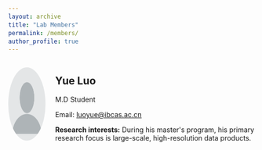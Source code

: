```yaml
---
layout: archive
title: "Lab Members"
permalink: /members/
author_profile: true
---
```


<div style="display: flex; align-items: center;">
  <div>
    <img src="/images/profile.png" alt="Yue Luo" style="border-radius: 50%; width: 150px; height: 150px;">
  </div>
  <div style="margin-left: 20px;">
    <h2>Yue Luo</h2>
    <p>M.D Student</p>
    <p>Email: <a href="mailto:luoyue@ibcas.ac.cn">luoyue@ibcas.ac.cn</a></p>
    <p><strong>Research interests:</strong> During his master's program, his primary research focus is large-scale, high-resolution data products.</p>
  </div>
</div>

